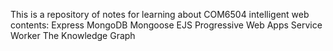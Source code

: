 This is a repository of notes for learning about COM6504 intelligent web
contents: 
 Express
 MongoDB
 Mongoose
 EJS
 Progressive Web Apps
 Service Worker
 The Knowledge Graph
